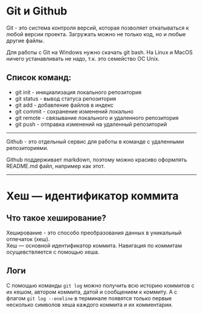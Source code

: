# Git и Github<br>


Git - это система контроля версий, которая позволяет откатываться к любой версии проекта. Загружать можно не только код, но и любые другие файлы.<br>

Для работы с Git на Windows нужно скачать git bash. На Linux и MacOS ничего устанавливать не надо, т.к. это семейство ОС Unix.<br>

## Список команд:<br>
- git init - инициализация локального репозитория
- git status - вывод статуса репозитория
- git add - добавление файлов в индекс
- git commit - сохранение изменений локально
- git remote - связывание локального и удаленного репозитория
- git push - отправка изменений на удаленный репозиторий

----

Github - это отдельный сервис для работы в команде с удаленными репозиториями.<br>

Github поддерживает markdown, поэтому можно красиво оформлять README.md файл, например как этот.<br>

----

# Хеш — идентификатор коммита<br>

## Что такое хеширование?<br>

Хеширование - это способо преобразования данных в уникальный отпечаток (хеш).<br>
Хеш — основной идентификатор коммита. Навигация по коммитам осущевствляется с помощью хеша.<br>

## Логи<br>

С помощью команды `git log` можно получить всю историю коммитов с их кешом, автором коммита, датой и сообщением к коммиту. А с флагом `git log --oneline` в терминале появятся только первые несколько символов хеша каждого коммита и их комментарии.<br>




